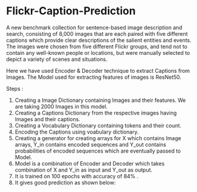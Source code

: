 # Flickr-Caption-Prediction

A new benchmark collection for sentence-based image description and search, consisting of 8,000 images that are each paired with five different captions which provide clear descriptions of the salient entities and events. The images were chosen from five different Flickr groups, and tend not to contain any well-known people or locations, but were manually selected to depict a variety of scenes and situations.

Here we have used Encoder & Decoder technique to extract Captions from Images. The Model used for extracting features of images is ResNet50. 

Steps :
1. Creating a Image Dictionary containing Images and their features. We are taking 2000 Images in this model.
2. Creating a Captions Dictionary from the respective images having Images and their captions.
3. Creating a Vocabulary Dictionary containing tokens and their count.
4. Encoding the Captions using voabulary dictionary.
5. Creating a generator for creating arrays for X which contains Image arrays, Y_in contains encoded sequences and Y_out contains probabilities of encoded sequences which are eventually passed to Model.
6. Model is a combination of Encoder and Decoder which takes combination of X and Y_in as input and Y_out as output.
7. It is trained on 100 epochs with accuracy of 84% .
8. It gives good prediction as shown below:
